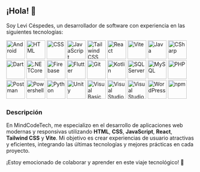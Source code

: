 <link rel="stylesheet" type='text/css' href="https://cdn.jsdelivr.net/gh/devicons/devicon@latest/devicon.min.css" />

## ¡Hola! 👋

Soy Levi Céspedes, un desarrollador de software con experiencia en las siguientes tecnologías:

<p align="left">
  <img src="https://cdn.jsdelivr.net/gh/devicons/devicon@latest/icons/android/android-plain.svg" alt="Android" width="50" height="50"/>
  <img src="https://cdn.jsdelivr.net/gh/devicons/devicon@latest/icons/html5/html5-original-wordmark.svg" alt="HTML" width="50" height="50"/>
  <img src="https://cdn.jsdelivr.net/gh/devicons/devicon@latest/icons/css3/css3-original-wordmark.svg" alt="CSS" width="50" height="50"/>
  <img src="https://cdn.jsdelivr.net/gh/devicons/devicon@latest/icons/javascript/javascript-plain.svg" alt="JavaScript" width="50" height="50"/>
  <img src="https://cdn.jsdelivr.net/gh/devicons/devicon@latest/icons/tailwindcss/tailwindcss-original.svg" alt="Tailwind CSS" width="50" height="50"/>
  <img src="https://cdn.jsdelivr.net/gh/devicons/devicon@latest/icons/react/react-original.svg" alt="React" width="50" height="50"/>
  <img src="https://cdn.jsdelivr.net/gh/devicons/devicon@latest/icons/vitejs/vitejs-original.svg" alt="Vite" width="50" height="50"/>
  <img src="https://cdn.jsdelivr.net/gh/devicons/devicon@latest/icons/java/java-original-wordmark.svg" alt="Java" width="50" height="50"/>
  <img src="https://cdn.jsdelivr.net/gh/devicons/devicon@latest/icons/csharp/csharp-original.svg" alt="CSharp" width="50" height="50"/>
  <img src="https://cdn.jsdelivr.net/gh/devicons/devicon@latest/icons/dart/dart-original.svg" alt="Dart" width="50" height="50"/>
  <img src="https://cdn.jsdelivr.net/gh/devicons/devicon@latest/icons/dotnetcore/dotnetcore-original.svg" alt=".NETCore" width="50" height="50"/>
  <img src="https://cdn.jsdelivr.net/gh/devicons/devicon@latest/icons/firebase/firebase-original.svg" alt="Firebase" width="50" height="50"/>
  <img src="https://cdn.jsdelivr.net/gh/devicons/devicon@latest/icons/flutter/flutter-original.svg" alt="Flutter" width="50" height="50"/>
  <img src="https://cdn.jsdelivr.net/gh/devicons/devicon@latest/icons/git/git-original.svg" alt="Git" width="50" height="50"/>
  <img src="https://cdn.jsdelivr.net/gh/devicons/devicon@latest/icons/kotlin/kotlin-original.svg" alt="Kotlin" width="50" height="50"/>
  <img src="https://cdn.jsdelivr.net/gh/devicons/devicon@latest/icons/microsoftsqlserver/microsoftsqlserver-original-wordmark.svg" alt="SQL Server" width="50" height="50"/>
  <img src="https://cdn.jsdelivr.net/gh/devicons/devicon@latest/icons/mysql/mysql-original-wordmark.svg" alt="MySQL" width="50" height="50"/>
  <img src="https://cdn.jsdelivr.net/gh/devicons/devicon@latest/icons/php/php-original.svg" alt="PHP" width="50" height="50"/>
  <img src="https://cdn.jsdelivr.net/gh/devicons/devicon@latest/icons/postman/postman-original.svg" alt="Postman" width="50" height="50"/>
  <img src="https://cdn.jsdelivr.net/gh/devicons/devicon@latest/icons/powershell/powershell-original.svg" alt="Powershell" width="50" height="50"/>
  <img src="https://cdn.jsdelivr.net/gh/devicons/devicon@latest/icons/python/python-original-wordmark.svg" alt="Python" width="50" height="50"/>
  <img src="https://cdn.jsdelivr.net/gh/devicons/devicon@latest/icons/unity/unity-original-wordmark.svg" alt="Unity" width="50" height="50"/>
  <img src="https://cdn.jsdelivr.net/gh/devicons/devicon@latest/icons/visualbasic/visualbasic-original.svg" alt="Visual Basic" width="50" height="50"/>
  <img src="https://cdn.jsdelivr.net/gh/devicons/devicon@latest/icons/visualstudio/visualstudio-original.svg" alt="Visual Studio" width="50" height="50"/>
  <img src="https://cdn.jsdelivr.net/gh/devicons/devicon@latest/icons/vscode/vscode-original.svg" alt="Visual Studio Code" width="50" height="50"/>
  <img src="https://cdn.jsdelivr.net/gh/devicons/devicon@latest/icons/wordpress/wordpress-plain.svg" alt="WordPress" width="50" height="50"/>
  <img src="https://cdn.jsdelivr.net/gh/devicons/devicon@latest/icons/npm/npm-original-wordmark.svg" alt="npm" width="50" height="50"/>
</p>

### Descripción

En MindCodeTech, me especializo en el desarrollo de aplicaciones web modernas y responsivas utilizando **HTML**, **CSS**, **JavaScript**, **React**, **Tailwind CSS** y **Vite**. Mi objetivo es crear experiencias de usuario atractivas y eficientes, integrando las últimas tecnologías y mejores prácticas en cada proyecto. 

¡Estoy emocionado de colaborar y aprender en este viaje tecnológico! 🚀
